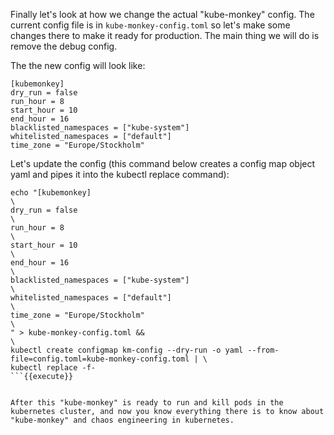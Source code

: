 Finally let's look at how we change the actual "kube-monkey" config. The current config file is in `kube-monkey-config.toml` so let's make some changes there to make it ready for production. The main thing we will do is remove the debug config.

The the new config will look like:
```
[kubemonkey]
dry_run = false
run_hour = 8
start_hour = 10
end_hour = 16
blacklisted_namespaces = ["kube-system"]
whitelisted_namespaces = ["default"]
time_zone = "Europe/Stockholm"
```

Let's update the config (this command below creates a config map object yaml and pipes it into the kubectl replace command):

```
echo "[kubemonkey]                                                                                     \
dry_run = false                                                                                        \
run_hour = 8                                                                                           \
start_hour = 10                                                                                        \
end_hour = 16                                                                                          \
blacklisted_namespaces = ["kube-system"]                                                               \
whitelisted_namespaces = ["default"]                                                                   \
time_zone = "Europe/Stockholm"                                                                         \
" > kube-monkey-config.toml &&                                                                         \
kubectl create configmap km-config --dry-run -o yaml --from-file=config.toml=kube-monkey-config.toml | \
kubectl replace -f-
```{{execute}}


After this "kube-monkey" is ready to run and kill pods in the kubernetes cluster, and now you know everything there is to know about "kube-monkey" and chaos engineering in kubernetes.

